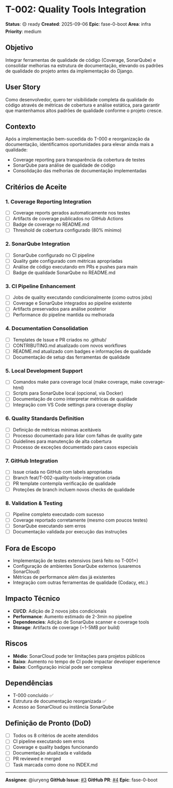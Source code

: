 # T-002: Quality Tools Integration

**Status**: 🟡 ready
**Created**: 2025-09-06
**Epic**: fase-0-boot
**Area**: infra
**Priority**: medium

## Objetivo
Integrar ferramentas de qualidade de código (Coverage, SonarQube) e consolidar melhorias na estrutura de documentação, elevando os padrões de qualidade do projeto antes da implementação do Django.

## User Story
Como desenvolvedor, quero ter visibilidade completa da qualidade do código através de métricas de cobertura e análise estática, para garantir que mantenhamos altos padrões de qualidade conforme o projeto cresce.

## Contexto
Após a implementação bem-sucedida do T-000 e reorganização da documentação, identificamos oportunidades para elevar ainda mais a qualidade:
- Coverage reporting para transparência da cobertura de testes
- SonarQube para análise de qualidade de código
- Consolidação das melhorias de documentação implementadas

## Critérios de Aceite

### 1. Coverage Reporting Integration
- [ ] Coverage reports gerados automaticamente nos testes
- [ ] Artifacts de coverage publicados no GitHub Actions
- [ ] Badge de coverage no README.md
- [ ] Threshold de cobertura configurado (80% mínimo)

### 2. SonarQube Integration
- [ ] SonarQube configurado no CI pipeline
- [ ] Quality gate configurado com métricas apropriadas
- [ ] Análise de código executando em PRs e pushes para main
- [ ] Badge de qualidade SonarQube no README.md

### 3. CI Pipeline Enhancement
- [ ] Jobs de quality executando condicionalmente (como outros jobs)
- [ ] Coverage e SonarQube integrados ao pipeline existente
- [ ] Artifacts preservados para análise posterior
- [ ] Performance do pipeline mantida ou melhorada

### 4. Documentation Consolidation
- [ ] Templates de Issue e PR criados no .github/
- [ ] CONTRIBUTING.md atualizado com novos workflows
- [ ] README.md atualizado com badges e informações de qualidade
- [ ] Documentação de setup das ferramentas de qualidade

### 5. Local Development Support
- [ ] Comandos make para coverage local (make coverage, make coverage-html)
- [ ] Scripts para SonarQube local (opcional, via Docker)
- [ ] Documentação de como interpretar métricas de qualidade
- [ ] Integração com VS Code settings para coverage display

### 6. Quality Standards Definition
- [ ] Definição de métricas mínimas aceitáveis
- [ ] Processo documentado para lidar com falhas de quality gate
- [ ] Guidelines para manutenção de alta cobertura
- [ ] Processo de exceções documentado para casos especiais

### 7. GitHub Integration
- [ ] Issue criada no GitHub com labels apropriadas
- [ ] Branch feat/T-002-quality-tools-integration criada
- [ ] PR template contempla verificação de qualidade
- [ ] Proteções de branch incluem novos checks de qualidade

### 8. Validation & Testing
- [ ] Pipeline completo executado com sucesso
- [ ] Coverage reportado corretamente (mesmo com poucos testes)
- [ ] SonarQube executando sem erros
- [ ] Documentação validada por execução das instruções

## Fora de Escopo
- Implementação de testes extensivos (será feito no T-001+)
- Configuração de ambientes SonarQube externos (usaremos SonarCloud)
- Métricas de performance além das já existentes
- Integração com outras ferramentas de qualidade (Codacy, etc.)

## Impacto Técnico
- **CI/CD**: Adição de 2 novos jobs condicionais
- **Performance**: Aumento estimado de 2-3min no pipeline
- **Dependencies**: Adição de SonarQube scanner e coverage tools
- **Storage**: Artifacts de coverage (~1-5MB por build)

## Riscos
- **Médio**: SonarCloud pode ter limitações para projetos públicos
- **Baixo**: Aumento no tempo de CI pode impactar developer experience
- **Baixo**: Configuração inicial pode ser complexa

## Dependências
- T-000 concluído ✅
- Estrutura de documentação reorganizada ✅
- Acesso ao SonarCloud ou instância SonarQube

## Definição de Pronto (DoD)
- [ ] Todos os 8 critérios de aceite atendidos
- [ ] CI pipeline executando sem erros
- [ ] Coverage e quality badges funcionando
- [ ] Documentação atualizada e validada
- [ ] PR reviewed e merged
- [ ] Task marcada como done no INDEX.md

---
**Assignee**: @iuryeng
**GitHub Issue**: [#3](https://github.com/PluraNex/bible-api/issues/3)
**GitHub PR**: [#4](https://github.com/PluraNex/bible-api/pull/4)
**Epic**: fase-0-boot
